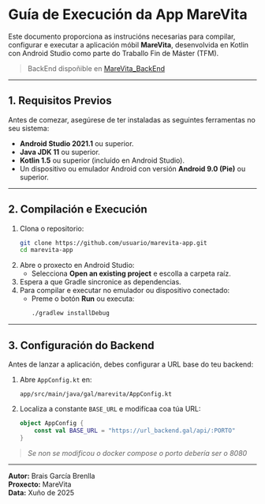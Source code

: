 
# Guía de Execución da App MareVita

Este documento proporciona as instrucións necesarias para compilar, configurar e executar a aplicación móbil **MareVita**, desenvolvida en Kotlin con Android Studio como parte do Traballo Fin de Máster (TFM).

>BackEnd dispoñible en [MareVita_BackEnd](https://github.com/MrBrenlla/MareVita_BackEnd)


---

## 1. Requisitos Previos

Antes de comezar, asegúrese de ter instaladas as seguintes ferramentas no seu sistema:

- **Android Studio 2021.1** ou superior.
- **Java JDK 11** ou superior.
- **Kotlin 1.5** ou superior (incluído en Android Studio).
- Un dispositivo ou emulador Android con versión **Android 9.0 (Pie)** ou superior.
---

## 2. Compilación e Execución

1. Clona o repositorio:
   ```bash
   git clone https://github.com/usuario/marevita-app.git
   cd marevita-app
   ```
2. Abre o proxecto en Android Studio:
   - Selecciona **Open an existing project** e escolla a carpeta raíz.
3. Espera a que Gradle sincronice as dependencias.
4. Para compilar e executar no emulador ou dispositivo conectado:
   - Preme o botón **Run** ou executa:
     ```bash
     ./gradlew installDebug
     ```

---

## 3. Configuración do Backend

Antes de lanzar a aplicación, debes configurar a URL base do teu backend:

1. Abre `AppConfig.kt` en:
   ```
   app/src/main/java/gal/marevita/AppConfig.kt
   ```
2. Localiza a constante `BASE_URL` e modifícaa coa túa URL:
   ```kotlin
   object AppConfig {
       const val BASE_URL = "https://url_backend.gal/api/:PORTO"
   }
   ```

>*Se non se modificou o docker compose o porto debería ser o 8080*

----------

**Autor:** Brais García Brenlla  
**Proxecto:** MareVita  
**Data:** Xuño de 2025
